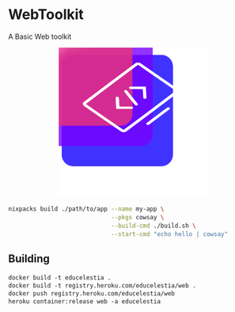 # WebToolkit
A Basic Web toolkit

<div align="center">
<img src="./static/AMKit.svg" alt="amos" width="300px" height="300px"/>
</div>

```bash
nixpacks build ./path/to/app --name my-app \
                             --pkgs cowsay \
                             --build-cmd ./build.sh \
                             --start-cmd "echo hello | cowsay"
```

## Building

```
docker build -t educelestia .
docker build -t registry.heroku.com/educelestia/web .
docker push registry.heroku.com/educelestia/web
heroku container:release web -a educelestia
```
